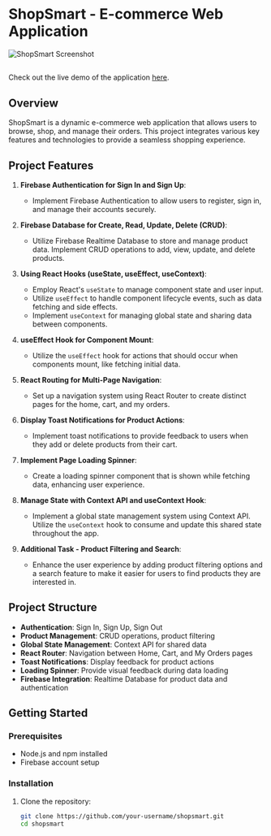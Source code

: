 # ShopSmart - E-commerce Web Application
![ShopSmart Screenshot](./Screenshot_2024-07-28_182145.png)

## 
Check out the live demo of the application [here](https://shopingmart.vercel.app/).
## Overview

ShopSmart is a dynamic e-commerce web application that allows users to browse, shop, and manage their orders. This project integrates various key features and technologies to provide a seamless shopping experience.

## Project Features

1. **Firebase Authentication for Sign In and Sign Up**:
   - Implement Firebase Authentication to allow users to register, sign in, and manage their accounts securely.

2. **Firebase Database for Create, Read, Update, Delete (CRUD)**:
   - Utilize Firebase Realtime Database to store and manage product data. Implement CRUD operations to add, view, update, and delete products.

3. **Using React Hooks (useState, useEffect, useContext)**:
   - Employ React's `useState` to manage component state and user input.
   - Utilize `useEffect` to handle component lifecycle events, such as data fetching and side effects.
   - Implement `useContext` for managing global state and sharing data between components.

4. **useEffect Hook for Component Mount**:
   - Utilize the `useEffect` hook for actions that should occur when components mount, like fetching initial data.

5. **React Routing for Multi-Page Navigation**:
   - Set up a navigation system using React Router to create distinct pages for the home, cart, and my orders.

6. **Display Toast Notifications for Product Actions**:
   - Implement toast notifications to provide feedback to users when they add or delete products from their cart.

7. **Implement Page Loading Spinner**:
   - Create a loading spinner component that is shown while fetching data, enhancing user experience.

8. **Manage State with Context API and useContext Hook**:
   - Implement a global state management system using Context API. Utilize the `useContext` hook to consume and update this shared state throughout the app.

9. **Additional Task - Product Filtering and Search**:
   - Enhance the user experience by adding product filtering options and a search feature to make it easier for users to find products they are interested in.

## Project Structure

- **Authentication**: Sign In, Sign Up, Sign Out
- **Product Management**: CRUD operations, product filtering
- **Global State Management**: Context API for shared data
- **React Router**: Navigation between Home, Cart, and My Orders pages
- **Toast Notifications**: Display feedback for product actions
- **Loading Spinner**: Provide visual feedback during data loading
- **Firebase Integration**: Realtime Database for product data and authentication

## Getting Started

### Prerequisites

- Node.js and npm installed
- Firebase account setup

### Installation

1. Clone the repository:
   ```bash
   git clone https://github.com/your-username/shopsmart.git
   cd shopsmart
